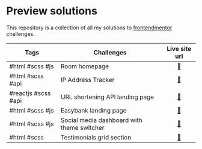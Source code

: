 # Preview solutions

This repository is a collection of all my solutions to [frontendmentor](https://www.frontendmentor.io/challenges) challenges.

| Tags                | Challenges                                 |                          Live site url                           |
| ------------------- | ------------------------------------------ | :--------------------------------------------------------------: |
| #html #scss #js     | Room homepage                              |       [:rocket:](https://roomhomepage-dngtnv.netlify.app/)       |
| #html #scss #api    | IP Address Tracker                         |        [:rocket:](https://iptracker-dngtnv.netlify.app/)         |
| #reactjs #scss #api | URL shortening API landing page            |       [:rocket:](https://url-shortening-api.netlify.app/)        |
| #html #scss #js     | Easybank landing page                      |   [:rocket:](https://easybank-landing-page-dngtnv.vercel.app/)   |
| #html #scss #js     | Social media dashboard with theme switcher | [:rocket:](https://social-media-dashboard-dngtnv.vercel.app/)    |
| #html #scss         | Testimonials grid section                  |  [:rocket:](https://testimonials-cssgrid-challenge.vercel.app/)  |
